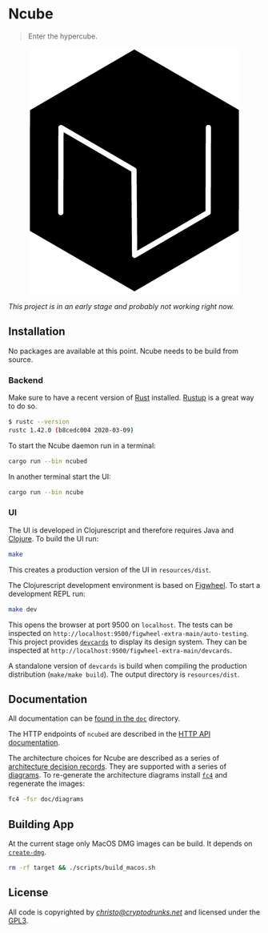# Ncube

> Enter the hypercube.

<p align="center">
  <img src="/logo.png" alt="Ncube - Data exploration and verification for human rights">
</p>

*This project is in an early stage and probably not working right now.*

## Installation

No packages are available at this point. Ncube needs to be build from source.

### Backend

Make sure to have a recent version of [Rust](https://www.rust-lang.org/)
installed. [Rustup](https://rustup.rs/) is a great way to do so.

``` sh
$ rustc --version
rustc 1.42.0 (b8cedc004 2020-03-09)
```

To start the Ncube daemon run in a terminal:

``` sh
cargo run --bin ncubed
```

In another terminal start the UI:

``` sh
cargo run --bin ncube
```

### UI

The UI is developed in Clojurescript and therefore requires Java and [Clojure](https://clojure.org/guides/getting_started
). To build the UI run:

``` sh
make
```

This creates a production version of the UI in `resources/dist`.

The Clojurescript development environment is based on
[Figwheel](https://figwheel.org/). To start a development REPL run:

``` sh
make dev
```

This opens the browser at port 9500 on `localhost`. The tests can be inspected
on `http://localhost:9500/figwheel-extra-main/auto-testing`. This project
provides [`devcards`](https://github.com/bhauman/devcards/) to display its
design system. They can be inspected at
`http://localhost:9500/figwheel-extra-main/devcards`.

A standalone version of `devcards` is build when compiling the production
distribution (`make/make build`). The output directory is `resources/dist`.

## Documentation

All documentation can be [found in the `doc`](doc) directory.

The HTTP endpoints of `ncubed` are described in the [HTTP API
documentation](doc/http-api.md).

The architecture choices for Ncube are described as a series of [architecture
decision
records](https://www.thoughtworks.com/de/radar/techniques/lightweight-architecture-decision-records).
They are supported with a series of [diagrams](doc/diagrams/ncube). To
re-generate the architecture diagrams install
[`fc4`](https://fundingcircle.github.io/fc4-framework/docs/get-started) and
regenerate the images:

``` sh
fc4 -fsr doc/diagrams
```

## Building App

At the current stage only MacOS DMG images can be build. It depends on
[`create-dmg`](https://github.com/andreyvit/create-dmg).

``` sh
rm -rf target && ./scripts/build_macos.sh
```

## License

All code is copyrighted by *christo@cryptodrunks.net* and licensed under the [GPL3](https://www.gnu.org/licenses/gpl-3.0.html). 
